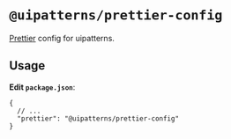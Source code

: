 # `@uipatterns/prettier-config`

[Prettier](https://prettier.io) config for uipatterns.

## Usage

**Edit `package.json`**:

```jsonc
{
  // ...
  "prettier": "@uipatterns/prettier-config"
}
```
